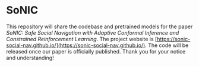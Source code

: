 # SoNIC
This repository will share the codebase and pretrained models for the paper _SoNIC: Safe Social Navigation with Adaptive Conformal Inference and Constrained Reinforcement Learning_. The project website is [https://sonic-social-nav.github.io/](https://sonic-social-nav.github.io/). The code will be released once our paper is officially published. Thank you for your notice and understanding!

